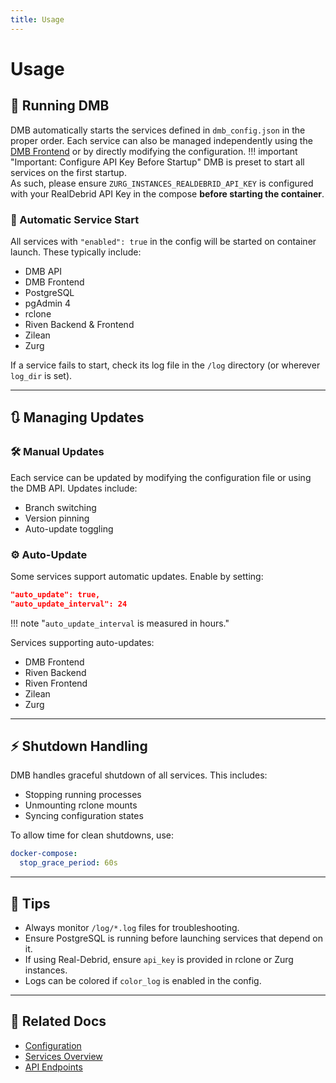 ```yaml
---
title: Usage
---
```


# Usage

## 🚀 Running DMB
DMB automatically starts the services defined in `dmb_config.json` in the proper order. Each service can also be managed independently using the [DMB Frontend](../services/dmb-frontend.md/) or by directly modifying the configuration.
!!! important "Important: Configure API Key Before Startup"
    DMB is preset to start all services on the first startup.  
    As such, please ensure `ZURG_INSTANCES_REALDEBRID_API_KEY` is configured with your RealDebrid API Key in the compose **before starting the container**.


### 🔄 Automatic Service Start
All services with `"enabled": true` in the config will be started on container launch. These typically include:

- DMB API
- DMB Frontend
- PostgreSQL
- pgAdmin 4
- rclone
- Riven Backend & Frontend
- Zilean
- Zurg

If a service fails to start, check its log file in the `/log` directory (or wherever `log_dir` is set).

---

## 🔃 Managing Updates

### 🛠️ Manual Updates
Each service can be updated by modifying the configuration file or using the DMB API. Updates include:

- Branch switching
- Version pinning
- Auto-update toggling

### ⚙️ Auto-Update
Some services support automatic updates. Enable by setting:
```json
"auto_update": true,
"auto_update_interval": 24
```
!!! note "`auto_update_interval` is measured in hours."

Services supporting auto-updates:

- DMB Frontend
- Riven Backend
- Riven Frontend
- Zilean
- Zurg

---

## ⚡ Shutdown Handling
DMB handles graceful shutdown of all services. This includes:
- Stopping running processes
- Unmounting rclone mounts
- Syncing configuration states

To allow time for clean shutdowns, use:
```yaml
docker-compose:
  stop_grace_period: 60s
```

---

## 📌 Tips
- Always monitor `/log/*.log` files for troubleshooting.
- Ensure PostgreSQL is running before launching services that depend on it.
- If using Real-Debrid, ensure `api_key` is provided in rclone or Zurg instances.
- Logs can be colored if `color_log` is enabled in the config.

---

## 📎 Related Docs
- [Configuration](configuration.md)
- [Services Overview](../services/index.md)
- [API Endpoints](../api/endpoints.md)

